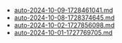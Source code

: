 * [auto-2024-10-09-1728461041.md](/docs/202410/auto-2024-10-09-1728461041.md)
* [auto-2024-10-08-1728374645.md](/docs/202410/auto-2024-10-08-1728374645.md)
* [auto-2024-10-02-1727856098.md](/docs/202410/auto-2024-10-02-1727856098.md)
* [auto-2024-10-01-1727769705.md](/docs/202410/auto-2024-10-01-1727769705.md)
